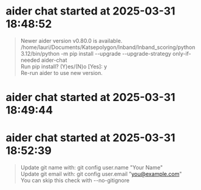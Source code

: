 
# aider chat started at 2025-03-31 18:48:52

> Newer aider version v0.80.0 is available.  
> /home/lauri/Documents/Katsepolygon/Inband/Inband_scoring/python3.12/bin/python -m pip install --upgrade --upgrade-strategy only-if-needed aider-chat  
> Run pip install? (Y)es/(N)o [Yes]: y  
> Re-run aider to use new version.  

# aider chat started at 2025-03-31 18:49:44


# aider chat started at 2025-03-31 18:52:39

> Update git name with: git config user.name "Your Name"  
> Update git email with: git config user.email "you@example.com"  
> You can skip this check with --no-gitignore  
